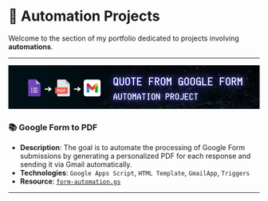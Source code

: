 # 📂 Automation Projects

Welcome to the section of my portfolio dedicated to projects involving **automations**.

---

![googleform](resource/google_form.jpg)
### 📚 Google Form to PDF

- **Description**: The goal is to automate the processing of Google Form submissions by generating a personalized PDF for each response and sending it via Gmail automatically. 
- **Technologies**: `Google Apps Script`, `HTML Template`,  `GmailApp`, `Triggers`
- **Resource**: [`form-automation.gs`](form_to_pdf.gs.txt)

---
